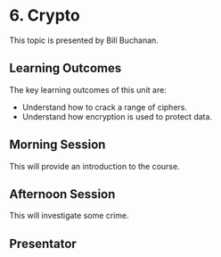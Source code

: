 # 6. Crypto
This topic is presented by Bill Buchanan.

## Learning Outcomes
The key learning outcomes of this unit are:

* Understand how to crack a range of ciphers.
* Understand how encryption is used to protect data.

## Morning Session
This will provide an introduction to the course.

## Afternoon Session
This will investigate some crime.

## Presentator
